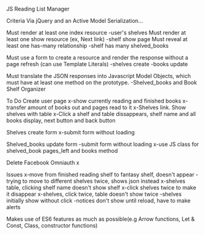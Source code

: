 JS Reading List Manager

  Criteria
Via jQuery and an Active Model Serialization...

Must render at least one index resource
  -user's shelves 
Must render at least one show resource (ex, Next link)
  -shelf show page
Must reveal at least one has-many relationship
  -shelf has many shelved_books

Must use a form to create a resource and render the response without a page refresh (can use Template Literals)
  -shelves create
  -books update

Must translate the JSON responses into Javascript Model Objects, which must have at least one method on the prototype.
  -Shelved_books and Book Shelf Organizer

To Do
  Create user page
    x-show currently reading and finished books
    x-transfer amount of books out and pages read to it
    x-Shelves link. Show shelves with table
    x-Click a shelf and table dissappears, shelf name and all books display, next button and back button

  Shelves create form 
    x-submit form without loading

  Shelved_books update form
    -submit form without loading
    x-use JS class for shelved_book pages_left and books method

  Delete Facebook Omniauth
    x

  Issues
    x-move from finished reading shelf to fantasy shelf, doesn't appear
    -trying to move to different shelves twice, shows json instead
    x-shelves table, clicking shelf name doesn't show shelf
    x-click shelves twice to make it disappear
    x-shelves, click twice, table doesn't show twice
    -shelves initially show without click
    -notices don't show until reload, have to make alerts

  Makes use of ES6 features as much as possible(e.g Arrow functions, Let & Const, Class, constructor functions)
